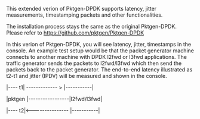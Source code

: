 
This extended verion of Pktgen-DPDK supports latency, jitter measurements, timestamping packets and other functionalities. 

The installation process stays the same as the original Pktgen-DPDK. Please refer to https://github.com/pktgen/Pktgen-DPDK 

In this verion of Pktgen-DPDK, you will see latency, jitter, timestamps in the console. An example test setup would be that the packet generator machine connects to another machine with DPDK l2fwd or l3fwd applications. The traffic generator sends the packets to l2fwd/l3fwd which then send the packets back to the packet generator. The end-to-end latency illustrated as t2-t1 and jitter (IPDV) will be measured and shown in the console. 

 |---- t1| ------------- > |-----------|

 |pktgen |-----------------|l2fwd/l3fwd|

 |---- t2|<--------------- |-----------|




